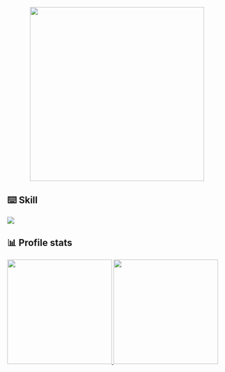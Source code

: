 <p align="center"><img src="https://moe-counter.anjiurine.top/get/@Airuxul?theme=asoul" width="400"></p>

## ⌨️ Skill
<a href="https://skillicons.dev">
  <img src="https://skillicons.dev/icons?i=cs,cpp,py,unity" />
</a>

## 📊 Profile stats
<a href="https://github.com/Airuxul">
  <img height="240em" src="https://github-readme-stats.vercel.app/api?username=Airuxul&theme=dracula" />
  <img height="240em" src="https://github-readme-stats.vercel.app/api/top-langs/?username=Airuxul&theme=dracula" />
</a>
